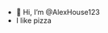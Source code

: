 - 👋 Hi, I’m @AlexHouse123
- I like pizza

<!---
AlexHouse123/AlexHouse123 is a ✨ special ✨ repository because its `README.md` (this file) appears on your GitHub profile.
You can click the Preview link to take a look at your changes.
--->
